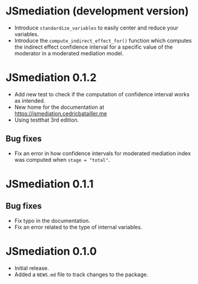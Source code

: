 # JSmediation (development version)

* Introduce `standardize_variables` to easily center and reduce your variables.
* Introduce the `compute_indirect_effect_for()` function which computes the 
  indirect effect confidence interval for a specific value of the moderator in 
  a moderated mediation model.

# JSmediation 0.1.2

* Add new test to check if the computation of confidence interval works as
intended.
* New home for the documentation at https://jsmediation.cedricbatailler.me
* Using testthat 3rd edition.

## Bug fixes

* Fix an error in how confidence intervals for moderated mediation index was
computed when `stage = "total"`.

# JSmediation 0.1.1

## Bug fixes

* Fix typo in the documentation.
* Fix an error related to the type of internal variables. 

# JSmediation 0.1.0

* Initial release.
* Added a `NEWS.md` file to track changes to the package.
